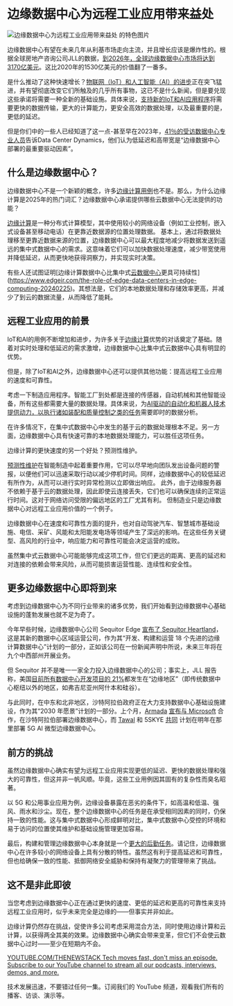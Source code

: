 # 边缘数据中心为远程工业应用带来益处

![边缘数据中心为远程工业应用带来益处 的特色图片](https://cdn.thenewstack.io/media/2025/03/4ee8286d-edge-data-centers-2-1024x576.jpg)

边缘数据中心有望在未来几年从利基市场走向主流，并且增长应该是爆炸性的。根据全球房地产咨询公司JLL的数据，[到2026年，全球边缘数据中心市场将达到3170亿美元](https://www.us.jll.com/en/newsroom/global-edge-data-center-market-to-cross-300-billion-dollar-by-2026)。这比2020年的1530亿美元的价值翻了一番多。

是什么推动了这种快速增长？[物联网（IoT）和人工智能（AI）的进步](https://cacm.acm.org/news/ai-upgrades-the-internet-of-things/)正在突飞猛进，并有望彻底改变它们所触及的几乎所有事物，这已不是什么新闻，但是要兑现这些承诺将需要一种全新的基础设施。具体来说，[支持新的IoT和AI应用程序](https://thenewstack.io/how-to-support-developers-in-building-ai-workloads/)将需要更快的数据传输，更大的计算能力，更安全高效的数据处理，以及最重要的是，更低的延迟。

但是你们中的一些人已经知道了这一点-甚至早在2023年，[41％的受访数据中心专业人员](https://www.itpro.com/infrastructure/data-centres/edge-data-center-demand-is-skyrocketing-and-generative-ai-and-iot-are-the-key-drivers-fueling-this-rapid-growth)告诉Data Center Dynamics，他们认为低延迟和高带宽是“边缘数据中心部署的最重要驱动因素”。

## 什么是边缘数据中心？

边缘数据中心不是一个新颖的概念，许多[边缘计算用例](https://thenewstack.io/edge-computing/7-edge-computing-uses-you-should-know/)也不是。那么，为什么边缘计算是2025年的热门词汇？边缘数据中心承诺提供哪些云数据中心无法提供的功能？

[边缘计算](https://thenewstack.io/edge-computing/what-is-edge-computing/)是一种分布式计算模型，其中使用较小的网络设备（例如工业控制，嵌入式设备甚至移动电话）在更靠近数据源的位置处理数据。
基本上，通过将数据处理移至更靠近数据来源的位置，边缘数据中心可以最大程度地减少将数据发送到遥远的集中式数据中心的需求。这意味着它们可以加快数据处理速度，减少带宽使用并降低延迟，从而更快地获得洞察力，并实现实时决策。

有些人还试图证明[边缘计算数据中心比集中式[云数据中心](https://thenewstack.io/why-software-developers-should-be-thinking-about-the-climate/)更具可持续性](https://www.edgeir.com/the-role-of-edge-data-centers-in-edge-computing-20240225)。其想法是，它们的本地数据处理和存储效率更高，并减少了到云的数据流量，从而降低了能耗。

## 远程工业应用的前景

IoT和AI的用例不断增加和进步，为许多关于[边缘计算](https://thenewstack.io/edge-computing/)优势的对话奠定了基础。随着对实时处理和低延迟的需求激增，边缘数据中心比集中式云数据中心具有明显的优势。

但是，除了IoT和AI之外，边缘数据中心还可以提供其他功能：提高远程工业应用的速度和可靠性。

考虑一下制造应用程序。智能工厂到处都是连接的传感器，自动机械和其他智能设备，所有这些都需要大量的数据处理。具体来说，为[AI驱动的自动化和机器人技术提供动力，以执行诸如装配和质量控制之类的任务](https://www.americanmachinist.com/automation-and-robotics/article/55138472/the-impact-of-ai-powered-robots-on-manufacturing-efficiency-and-quality-control-automation-technology)需要即时的数据分析。

在许多情况下，在集中式数据中心中发生的基于云的数据处理根本不足。另一方面，边缘数据中心具有快速可靠的本地数据处理能力，可以胜任这项任务。

边缘计算的更快速度的另一个好处？预测性维护。

[预测性维护](https://semiengineering.com/using-predictive-maintenance-to-boost-ic-manufacturing-efficiency/)在智能制造中起着重要作用，它可以尽早地向团队发出设备问题的警报，以便他们可以迅速采取行动以减少停机时间。同样，边缘数据中心的较低延迟有所作为，从而可以进行实时异常检测以立即做出响应。
此外，由于边缘服务器不依赖于基于云的数据处理，因此即使云连接丢失，它们也可以确保连续的正常运行时间。这对于网络访问受限的偏远地区的工厂尤其有利。
但制造业只是边缘数据中心对远程工业应用价值的一个例子。

边缘数据中心在速度和可靠性方面的提升，也对自动驾驶汽车、智慧城市基础设施、电信、采矿、风能和太阳能发电场等领域产生了深远的影响。在这些任务关键型、高风险的行业中，响应能力和可靠性可能会决定运营的成败。

虽然集中式云数据中心可能能够完成这项工作，但它们更远的距离、更高的延迟和对连接的依赖会带来风险，从而可能损害运营性能、连续性和安全性。

## 更多边缘数据中心即将到来

考虑到边缘数据中心为不同行业带来的诸多优势，我们开始看到边缘数据中心基础设施的蓬勃发展也就不足为奇了。

今年早些时候，边缘数据中心公司 Sequitor Edge [宣布了 Sequitor Heartland](https://www.newsfilecorp.com/release/239967/Sequitor-Edge-Powers-the-Digital-Frontier-with-Edge-Computing-Data-Center-Launch)，这是其新的数据中心区域运营公司，作为其“开发、构建和运营 18 个先进的边缘计算数据中心”计划的一部分，正如该公司在一份新闻声明中所说，未来三年将在九个中西部州开展业务。

但 Sequitor 并不是唯一一家全力投入边缘数据中心的公司；事实上，JLL 报告称，美国[目前所有数据中心开发项目的 21%](https://www.us.jll.com/en/newsroom/global-edge-data-center-market-to-cross-300-billion-dollar-by-2026)都发生在“边缘地区”（即传统数据中心枢纽以外的地区，如弗吉尼亚州阿什本和硅谷）。

与此同时，在中东和北非地区，沙特阿拉伯政府正在大力支持数据中心基础设施建设，作为其“2030 年愿景”计划的一部分。上个月，[Armada](https://www.armada.ai/) [宣布与 Microsoft](https://news.microsoft.com/?utm_content=inline+mention) 合作，在沙特阿拉伯部署边缘数据中心，而 [Tawal](https://tawal.com.sa/en/index.html) 和 5SKYE [共同](https://developingtelecoms.com/telecom-technology/data-centres-networks/17654-data-centre-activity-continues-to-ramp-up-in-saudi-arabia.html) 计划在明年在那里部署 5G AI 微型边缘数据中心。

## 前方的挑战

虽然边缘数据中心确实有望为远程工业应用实现更低的延迟、更快的数据处理和强大的可靠性，但这并非一帆风顺。毕竟，这些工业用例因其固有的复杂性而臭名昭著。

以 5G 和公用事业应用为例，边缘设备暴露在恶劣的条件下，如高温和低温、强风、雨水和沙尘。现在，整个边缘数据中心的任务是在承受相同因素的同时，仍保持一致的性能。这与集中式数据中心形成鲜明对比，集中式数据中心受控的环境和易于访问的位置使其维护和基础设施管理更加容易。

最后，构建和管理边缘数据中心本身就是一个[更大的后勤任务](https://www.datacenterfrontier.com/sponsored/article/55126230/in-the-age-of-data-centers-our-connected-future-still-needs-edge-computing)。请记住，边缘数据中心在许多较小的网络设备上具有分散的特性。虽然这有利于提高延迟和可靠性，但也给确保一致的性能、抵御网络安全威胁和保持有凝聚力的管理带来了挑战。

## 这不是非此即彼

当您考虑到边缘数据中心正在通过更快的速度、更低的延迟和更高的可靠性来支持远程工业应用时，似乎未来完全是边缘的——但事实并非如此。

边缘计算仍然存在挑战，促使许多公司考虑采用混合方法，同时使用边缘计算和云计算，以获得两全其美的效果。边缘数据中心确实会带来变革，但它们不会使云数据中心过时——至少在短期内不会。

[
YOUTUBE.COM/THENEWSTACK
Tech moves fast, don't miss an episode. Subscribe to our YouTube
channel to stream all our podcasts, interviews, demos, and more.
](https://youtube.com/thenewstack?sub_confirmation=1)

技术发展迅速，不要错过任何一集。订阅我们的 YouTube 频道，观看我们所有的播客、访谈、演示等。